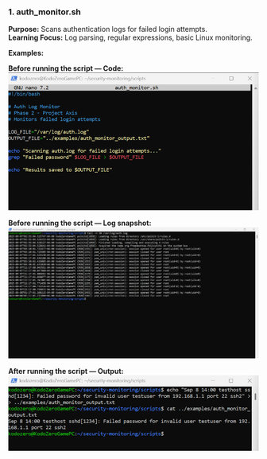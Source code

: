 ### 1. auth_monitor.sh
**Purpose:** Scans authentication logs for failed login attempts.  
**Learning Focus:** Log parsing, regular expressions, basic Linux monitoring.  

**Examples:**  

**Before running the script — Code:**  
![auth_monitor_code](examples/auth_monitor_code.png)  

**Before running the script — Log snapshot:**  
![auth_monitor_before](examples/auth_monitor_before.png)  

**After running the script — Output:**  
![auth_monitor_after](examples/auth_monitor_after.png)

